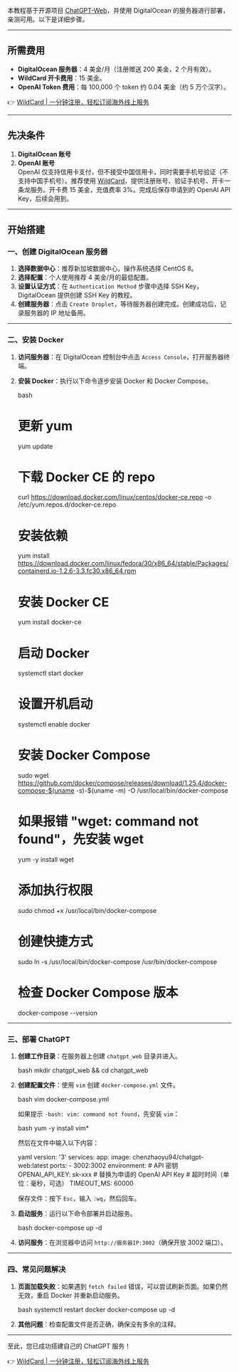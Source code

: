 本教程基于开源项目 [ChatGPT-Web](https://github.com/Chanzhaoyu/chatgpt-web)，并使用 DigitalOcean 的服务器进行部署，亲测可用。以下是详细步骤。

---

## 所需费用

- **DigitalOcean 服务器**：4 美金/月（注册赠送 200 美金，2 个月有效）。
- **WildCard 开卡费用**：15 美金。
- **OpenAI Token 费用**：每 100,000 个 token 约 0.04 美金（约 5 万个汉字）。

👉 [WildCard | 一分钟注册，轻松订阅海外线上服务](https://bit.ly/bewildcard)

---

## 先决条件

1. **DigitalOcean 账号**  
2. **OpenAI 账号**  
   OpenAI 仅支持信用卡支付，但不接受中国信用卡，同时需要手机号验证（不支持中国手机号）。推荐使用 [WildCard](https://bit.ly/bewildcard)，提供注册账号、验证手机号、开卡一条龙服务。开卡费 15 美金，充值费率 3%。完成后保存申请到的 OpenAI API Key，后续会用到。

---

## 开始搭建

### 一、创建 DigitalOcean 服务器

1. **选择数据中心**：推荐新加坡数据中心，操作系统选择 CentOS 8。
2. **选择配置**：个人使用推荐 4 美金/月的最低配置。
3. **设置认证方式**：在 `Authentication Method` 步骤中选择 SSH Key，DigitalOcean 提供创建 SSH Key 的教程。
4. **创建服务器**：点击 `Create Droplet`，等待服务器创建完成。创建成功后，记录服务器的 IP 地址备用。

---

### 二、安装 Docker

1. **访问服务器**：在 DigitalOcean 控制台中点击 `Access Console`，打开服务器终端。
2. **安装 Docker**：执行以下命令逐步安装 Docker 和 Docker Compose。

   bash
   # 更新 yum
   yum update

   # 下载 Docker CE 的 repo
   curl https://download.docker.com/linux/centos/docker-ce.repo -o /etc/yum.repos.d/docker-ce.repo

   # 安装依赖
   yum install https://download.docker.com/linux/fedora/30/x86_64/stable/Packages/containerd.io-1.2.6-3.3.fc30.x86_64.rpm

   # 安装 Docker CE
   yum install docker-ce

   # 启动 Docker
   systemctl start docker

   # 设置开机启动
   systemctl enable docker

   # 安装 Docker Compose
   sudo wget https://github.com/docker/compose/releases/download/1.25.4/docker-compose-$(uname -s)-$(uname -m) -O /usr/local/bin/docker-compose

   # 如果报错 "wget: command not found"，先安装 wget
   yum -y install wget

   # 添加执行权限
   sudo chmod +x /usr/local/bin/docker-compose

   # 创建快捷方式
   sudo ln -s /usr/local/bin/docker-compose /usr/bin/docker-compose

   # 检查 Docker Compose 版本
   docker-compose --version
   

---

### 三、部署 ChatGPT

1. **创建工作目录**：在服务器上创建 `chatgpt_web` 目录并进入。

   bash
   mkdir chatgpt_web && cd chatgpt_web
   

2. **创建配置文件**：使用 `vim` 创建 `docker-compose.yml` 文件。

   bash
   vim docker-compose.yml
   

   如果提示 `-bash: vim: command not found`，先安装 `vim`：

   bash
   yum -y install vim*
   

   然后在文件中输入以下内容：

   yaml
   version: '3'
   services:
     app:
       image: chenzhaoyu94/chatgpt-web:latest
       ports:
         - 3002:3002
       environment:
         # API 密钥
         OPENAI_API_KEY: sk-xxx  # 替换为申请的 OpenAI API Key
         # 超时时间（单位：毫秒，可选）
         TIMEOUT_MS: 60000
   

   保存文件：按下 `Esc`，输入 `:wq`，然后回车。

3. **启动服务**：运行以下命令部署并启动服务。

   bash
   docker-compose up -d
   

4. **访问服务**：在浏览器中访问 `http://服务器IP:3002`（确保开放 3002 端口）。

---

### 四、常见问题解决

1. **页面加载失败**：如果遇到 `fetch failed` 错误，可以尝试刷新页面。如果仍然无效，重启 Docker 并重新启动服务。

   bash
   systemctl restart docker
   docker-compose up -d
   

2. **其他问题**：检查配置文件是否正确，确保没有多余的注释。

---

至此，您已成功搭建自己的 ChatGPT 服务！

👉 [WildCard | 一分钟注册，轻松订阅海外线上服务](https://bit.ly/bewildcard)